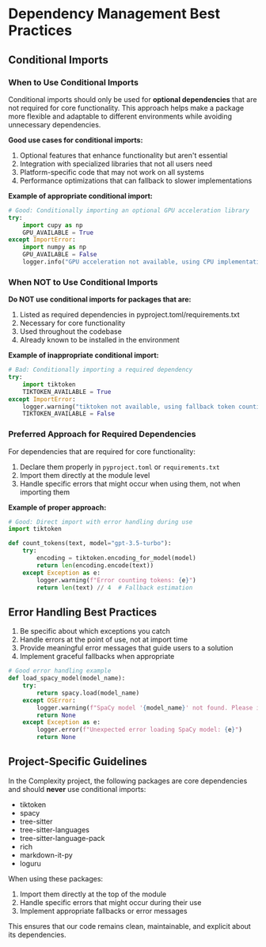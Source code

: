 # Dependency Management Best Practices

## Conditional Imports

### When to Use Conditional Imports

Conditional imports should only be used for **optional dependencies** that are not required for core functionality. This approach helps make a package more flexible and adaptable to different environments while avoiding unnecessary dependencies.

**Good use cases for conditional imports:**

1. Optional features that enhance functionality but aren't essential
2. Integration with specialized libraries that not all users need
3. Platform-specific code that may not work on all systems
4. Performance optimizations that can fallback to slower implementations

**Example of appropriate conditional import:**

```python
# Good: Conditionally importing an optional GPU acceleration library
try:
    import cupy as np
    GPU_AVAILABLE = True
except ImportError:
    import numpy as np
    GPU_AVAILABLE = False
    logger.info("GPU acceleration not available, using CPU implementation")
```

### When NOT to Use Conditional Imports

**Do NOT use conditional imports for packages that are:**

1. Listed as required dependencies in pyproject.toml/requirements.txt
2. Necessary for core functionality
3. Used throughout the codebase
4. Already known to be installed in the environment

**Example of inappropriate conditional import:**

```python
# Bad: Conditionally importing a required dependency
try:
    import tiktoken
    TIKTOKEN_AVAILABLE = True
except ImportError:
    logger.warning("tiktoken not available, using fallback token counting")
    TIKTOKEN_AVAILABLE = False
```

### Preferred Approach for Required Dependencies

For dependencies that are required for core functionality:

1. Declare them properly in `pyproject.toml` or `requirements.txt`
2. Import them directly at the module level
3. Handle specific errors that might occur when using them, not when importing them

**Example of proper approach:**

```python
# Good: Direct import with error handling during use
import tiktoken

def count_tokens(text, model="gpt-3.5-turbo"):
    try:
        encoding = tiktoken.encoding_for_model(model)
        return len(encoding.encode(text))
    except Exception as e:
        logger.warning(f"Error counting tokens: {e}")
        return len(text) // 4  # Fallback estimation
```

## Error Handling Best Practices

1. Be specific about which exceptions you catch
2. Handle errors at the point of use, not at import time
3. Provide meaningful error messages that guide users to a solution
4. Implement graceful fallbacks when appropriate

```python
# Good error handling example
def load_spacy_model(model_name):
    try:
        return spacy.load(model_name)
    except OSError:
        logger.warning(f"SpaCy model '{model_name}' not found. Please install with: python -m spacy download {model_name}")
        return None
    except Exception as e:
        logger.error(f"Unexpected error loading SpaCy model: {e}")
        return None
```

## Project-Specific Guidelines

In the Complexity project, the following packages are core dependencies and should **never** use conditional imports:

- tiktoken
- spacy
- tree-sitter
- tree-sitter-languages
- tree-sitter-language-pack
- rich
- markdown-it-py
- loguru

When using these packages:

1. Import them directly at the top of the module
2. Handle specific errors that might occur during their use
3. Implement appropriate fallbacks or error messages

This ensures that our code remains clean, maintainable, and explicit about its dependencies.